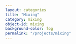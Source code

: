 ```yaml
---
layout: categories
title: "Mixing"
category: mixing
object-id: mixing
background-color: fog
permalink: "/projects/mixing"
---
```

